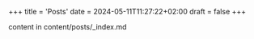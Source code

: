 +++
title = 'Posts'
date = 2024-05-11T11:27:22+02:00
draft = false
+++

content in content/posts/_index.md
